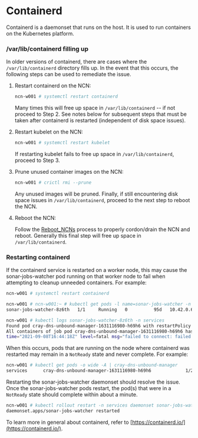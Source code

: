 # Containerd

Containerd is a daemonset that runs on the host. It is used to run containers on the Kubernetes platform.

### /var/lib/containerd filling up

In older versions of containerd, there are cases where the `/var/lib/containerd` directory fills up. In the event that this occurs, the following steps can be used to remediate the issue.

1. Restart containerd on the NCN:

   ```bash
   ncn-w001 # systemctl restart containerd
   ```

   Many times this will free up space in `/var/lib/containerd` -- if not proceed to Step 2.  See notes below for subsequent steps that must be taken after containerd is restarted (independent of disk space issues).

1. Restart kubelet on the NCN:

   ```bash
   ncn-w001 # systemctl restart kubelet
   ```

   If restarting kubelet fails to free up space in `/var/lib/containerd`, proceed to Step 3.

1. Prune unused container images on the NCN:

   ```bash
   ncn-w001 # crictl rmi --prune
   ```

   Any unused images will be pruned. Finally, if still encountering disk space issues in `/var/lib/containerd`, proceed to the next step to reboot the NCN.

1. Reboot the NCN:

   Follow the [Reboot_NCNs](../node_management/Reboot_NCNs.md) process to properly cordon/drain the NCN and reboot. Generally this final step will free up space in `/var/lib/containerd`.

### Restarting containerd

If the containerd service is restarted on a worker node, this may cause the sonar-jobs-watcher pod running on that worker node to fail when attempting to cleanup unneeded containers. For example:

```bash
ncn-w001 # systemctl restart containerd

ncn-w001 # ncn-w001:~ # kubectl get pods -l name=sonar-jobs-watcher -n services -o wide | grep ncn-w001
sonar-jobs-watcher-8z6th   1/1     Running   0          95d   10.42.0.6    ncn-w001   <none>           <none>

ncn-w001 # kubectl logs sonar-jobs-watcher-8z6th -n services 
Found pod cray-dns-unbound-manager-1631116980-h69h6 with restartPolicy 'Never' and container 'manager' with status 'Completed'
All containers of job pod cray-dns-unbound-manager-1631116980-h69h6 has completed. Killing istio-proxy (1c65dacb960c2f8ff6b07dfc9780c4621beb8b258599453a08c246bbe680c511) to allow job to complete
time="2021-09-08T16:44:18Z" level=fatal msg="failed to connect: failed to connect, make sure you are running as root and the runtime has been started: context deadline exceeded"
```

When this occurs, pods that are running on the node where containerd was restarted may remain in a `NotReady` state and never complete. For example:

```bash
ncn-w001 # kubectl get pods -o wide -A | cray-dns-unbound-manager
services      cray-dns-unbound-manager-1631116980-h69h6             1/2   NotReady  0     10m   10.42.0.100  ncn-w001  <none>      <none>

```

Restarting the sonar-jobs-watcher daemonset should resolve the issue. Once the sonar-jobs-watcher pods restart, the pod(s) that were in a `NotReady` state should complete within about a minute.

```bash
ncn-w001 # kubectl rollout restart -n services daemonset sonar-jobs-watcher
daemonset.apps/sonar-jobs-watcher restarted
```


To learn more in general about containerd, refer to [https://containerd.io/](https://containerd.io/).
